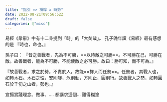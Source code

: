```yaml
---
title: "指引 => 槓桿 x 時勢"
date: 2022-08-21T09:56:52Z
draft: false
categories: ["misc"]
---
```


易經《彖辭》中有十二卦提到「時」的「大矣哉」。
孔子晚年讀《易經》最有感想的是 『時也，命也。』

孫子曰：
『昔之善戰者，先為不可勝，==以待敵之可勝==。不可勝在己，可勝在敵。故善戰者，能為不可勝，不能使敵之必可勝。故曰：勝可知，而不可為。』

『故善戰者，求之於勢，不責於人，故能==擇人而任勢==。任勢者，其戰人也，如轉木石。木石之性，安則靜，危則動，方則止，圓則行。故善戰人之勢，如轉圓石於千仞之山者，勢也。』

宣揚實踐理念、做事、....  都講求這個...
難得糊塗